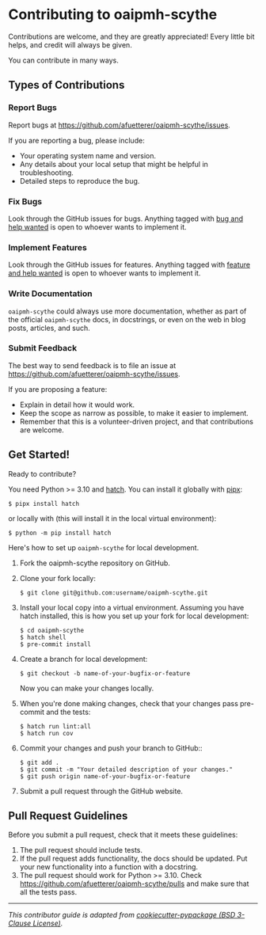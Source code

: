 # Contributing to oaipmh-scythe

Contributions are welcome, and they are greatly appreciated! Every little bit helps, and credit will always be given.

You can contribute in many ways.

## Types of Contributions

### Report Bugs

Report bugs at https://github.com/afuetterer/oaipmh-scythe/issues.

If you are reporting a bug, please include:

- Your operating system name and version.
- Any details about your local setup that might be helpful in troubleshooting.
- Detailed steps to reproduce the bug.

### Fix Bugs

Look through the GitHub issues for bugs. Anything tagged with [bug and help wanted][bug-issues-help-wanted] is open to
whoever wants to implement it.

### Implement Features

Look through the GitHub issues for features. Anything tagged with [feature and help wanted][feature-issues-help-wanted]
is open to whoever wants to implement it.

### Write Documentation

`oaipmh-scythe` could always use more documentation, whether as part of the official `oaipmh-scythe` docs, in
docstrings, or even on the web in blog posts, articles, and such.

### Submit Feedback

The best way to send feedback is to file an issue at <https://github.com/afuetterer/oaipmh-scythe/issues>.

If you are proposing a feature:

- Explain in detail how it would work.
- Keep the scope as narrow as possible, to make it easier to implement.
- Remember that this is a volunteer-driven project, and that contributions are welcome.

## Get Started!

Ready to contribute?

You need Python >= 3.10 and [hatch](https://github.com/pypa/hatch). You can install it globally with
[pipx](https://github.com/pypa/pipx):

```console
$ pipx install hatch
```

or locally with (this will install it in the local virtual environment):

```console
$ python -m pip install hatch
```

Here's how to set up `oaipmh-scythe` for local development.

1. Fork the oaipmh-scythe repository on GitHub.

2. Clone your fork locally:

    ```console
    $ git clone git@github.com:username/oaipmh-scythe.git
    ```

3. Install your local copy into a virtual environment. Assuming you have hatch installed, this is how you set up your
    fork for local development:

    ```console
    $ cd oaipmh-scythe
    $ hatch shell
    $ pre-commit install
    ```

4. Create a branch for local development:

    ```console
    $ git checkout -b name-of-your-bugfix-or-feature
    ```

    Now you can make your changes locally.

5. When you're done making changes, check that your changes pass pre-commit and the tests:

    ```console
    $ hatch run lint:all
    $ hatch run cov
    ```

6. Commit your changes and push your branch to GitHub::

    ```console
    $ git add .
    $ git commit -m "Your detailed description of your changes."
    $ git push origin name-of-your-bugfix-or-feature
    ```

7. Submit a pull request through the GitHub website.

## Pull Request Guidelines

Before you submit a pull request, check that it meets these guidelines:

1. The pull request should include tests.
2. If the pull request adds functionality, the docs should be updated. Put your new functionality into a function with a
    docstring.
3. The pull request should work for Python >= 3.10. Check https://github.com/afuetterer/oaipmh-scythe/pulls and make
    sure that all the tests pass.

---

*This contributor guide is adapted from
[cookiecutter-pypackage (BSD 3-Clause License)](https://github.com/audreyfeldroy/cookiecutter-pypackage/blob/master/%7B%7Bcookiecutter.project_slug%7D%7D/CONTRIBUTING.rst).*

<!-- Refs -->

[bug-issues-help-wanted]: https://github.com/afuetterer/oaipmh-scythe/issues?q=is%3Aissue+is%3Aopen+label%3A%22type%3A+bug%22+label%3A%22help+wanted%22
[feature-issues-help-wanted]: https://github.com/afuetterer/oaipmh-scythe/issues?q=is%3Aissue+is%3Aopen+label%3A%22type%3A+feature%22+label%3A%22help+wanted%22
